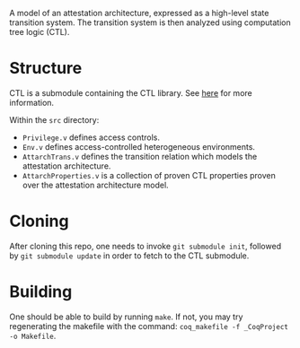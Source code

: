 A model of an attestation architecture, expressed as a high-level state transition system. The transition system is then analyzed using computation tree logic (CTL).

# Structure

CTL is a submodule containing the CTL library. See [here](https://github.com/ku-sldg/CTL/) for more information.

Within the `src` directory:
- `Privilege.v` defines access controls.
- `Env.v` defines access-controlled heterogeneous environments.
- `AttarchTrans.v` defines the transition relation which models the attestation architecture.
- `AttarchProperties.v` is a collection of proven CTL properties proven over the attestation architecture model.

# Cloning

After cloning this repo, one needs to invoke `git submodule init`, followed by `git submodule update` in order to fetch to the CTL submodule.

# Building

One should be able to build by running `make`. If not, you may try regenerating the makefile with the command: `coq_makefile -f _CoqProject -o Makefile`.
